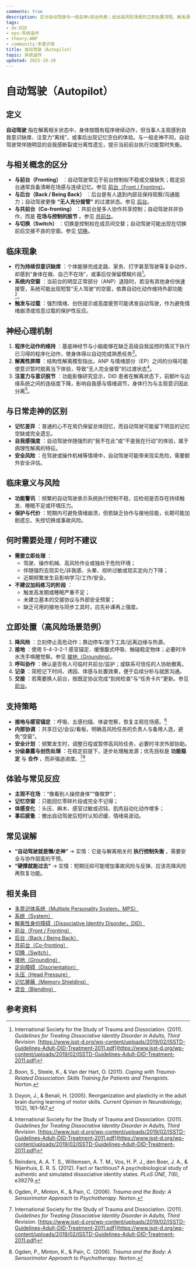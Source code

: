 ```yaml
---
comments: true
description: 区分自动驾驶与一般走神/前台失稳；给出高风险场景的立即处置流程、触发源与负荷管理、内部交接与日志留痕的实务建议及参考资料。
tags:
- dx:DID
- ops:系统运作
- theory:ANP
- community:多意识体
title: 自动驾驶（Autopilot）
topic: 系统运作
updated: 2025-10-20
---
```


# 自动驾驶（Autopilot）

## 定义

**自动驾驶** 指在解离相关状态中，身体按既有程序继续动作，但当事人主观感到自我意识缺席、注意力“离线”，或事后出现记忆空白的体验。与一般走神不同，自动驾驶常伴随明显的自我感断裂或分离性遗忘，提示当前前台执行功能暂时失衡。

## 与相关概念的区分

- **与前台（Fronting）** ：自动驾驶常见于前台控制权不稳或交接缺失；稳定前台通常具备清晰在场感与连续记忆。参见 [前台（Front / Fronting）](Front-Fronting.md)。
- **与后台（Back / Being Back）** ：后台是有人退到内部且保持观察/沟通能力；自动驾驶更像 **“无人充分接管”** 的过渡状态。参见 [后台](Back-Being-Back.md)。
- **与共前台（Co-fronting）** ：共前台是多人协作共享控制；自动驾驶并非协作，而是 **在场与控制的脱节** 。参见 [共前台](Co-Fronting.md)。
- **与切换（Switch）** ：切换是控制权在成员间交替；自动驾驶可能出现在切换前后交接不良的空窗。参见 [切换](Switch.md)。

## 临床现象

- **行为持续但意识缺席** ：个体能够完成走路、家务、打字甚至驾驶等复杂动作，却感到“身体在做、自己不在场”，或事后仅保留模糊片段[^自动驾驶-1]。
- **系统内空窗** ：当前台的明显正常部分（ANP）退隐时，若没有其他身份快速接管，系统可能出现短暂“无人驾驶”的空窗，依靠自动化动作维持外部功能[^自动驾驶-2]。
- **触发与过载** ：强烈情绪、创伤提示或高度疲劳可能诱发自动驾驶，作为避免情绪崩溃或信息过载的保护性反应。

## 神经心理机制

1. **程序化动作的维持** ：基底神经节与小脑能够在缺乏高级自我监控的情况下执行已习得的程序化动作，使身体得以自动完成熟悉任务[^自动驾驶-3]。
2. **解离性屏障** ：结构性解离模型指出，ANP 与情绪部分（EP）之间的分隔可能使意识暂时脱离当下体验，导致“无人完全接管”的过渡状态[^自动驾驶-1]。
3. **注意力与意识脱节** ：功能影像研究显示，DID 患者在解离状态下，前额叶与边缘系统之间的连结度下降，影响自我感与情绪调节，身体行为与主观意识因此分离[^自动驾驶-4]。

## 与日常走神的区别

- **记忆差异** ：普通的心不在焉仍保留总体回忆，而自动驾驶可能留下明显的记忆空缺或完全遗忘。
- **自我感强度** ：自动驾驶伴随强烈的“我不在此”或“不是我在行动”的体验，属于病理性解离的特征。
- **安全风险** ：在驾驶或操作机械等情境中，自动驾驶可能带来现实危险，需要额外安全评估。

## 临床意义与风险

- **功能警讯** ：频繁的自动驾驶表示系统执行控制不稳，应检视是否存在持续触发、睡眠不足或环境压力。
- **保护与代价** ：短期内可避免情绪崩溃，但若缺乏协作与接地技能，长期可能加剧遗忘、失控切换或事故风险。

## 何时需要处理 / 何时不建议

- **需要立即处理** ：
    - 驾驶、操作机械、高风险作业或独处于危险环境；
    - 伴随强烈去现实化/非我感、头晕、视听过敏或现实定向力下降；
    - 近期频繁发生且影响学习/工作/安全。
- **不建议加码练习的阶段** ：
    - 触发高发期或睡眠严重不足；
    - 未建立基本的交接协议与外部安全预案；
    - 缺乏可用的接地与同步工具时，应先补课再上强度。

## 立即处置（高风险场景范例）

1. **降风险** ：立刻停止高危动作；靠边停车/放下工具/远离边缘与热源。
2. **接地** ：使用 5-4-3-2-1 感官锚定、缓慢腹式呼吸、触碰稳定物体；必要时冷水洗手唤醒觉察。参见 [接地（Grounding）](Grounding.md)。
3. **呼叫协作** ：确认是否有人可临时共前台/监护；或联系可信任的人协助撤离。
4. **记录** ：简短记下时间、诱因、体感与处置效果，便于后续分析与就医沟通。
5. **交接** ：若需要换人前台，按既定协议完成“到岗检查”与“任务卡片”更新。参见 [前台](Front-Fronting.md)。

## 支持策略

- **接地与感官锚定** ：呼吸、五感扫描、体姿觉察，恢复主观在场感。[^自动驾驶-5]
- **内部协调** ：共享日记/会议/看板，明确高风险任务的负责人与备用人选，避免“空窗”。
- **安全计划** ：频繁发生时，调整日程或暂停高风险任务，必要时寻求外部协助。
- **分级暴露与创伤处理** ：在稳定前提下，逐步处理触发源；优先目标是 **功能稳定** 与 **合作** ，而非强追进度。[^自动驾驶-1][^自动驾驶-5]

## 体验与常见反应

- **主观不在场** ：“像看别人操控身体”“像做梦”；
- **记忆空窗** ：只能回忆零碎片段或完全不记得；
- **体感变化** ：头压、麻木、感官过敏或迟钝、肌肉自动化动作增多；
- **事后疲惫** ：撤出自动驾驶后短时认知迟缓、情绪易波动。

## 常见误解

- **“自动驾驶就是懒/走神”** → 实情：它是与解离相关的 **执行控制失衡** ，需要安全与协作层面的干预。
- **“硬撑就能过去”** → 实情：短期压抑可能增加事故风险与反弹，应该先降风险再恢复功能。

## 相关条目

- [多意识体系统（Multiple Personality System，MPS）](Multiple_Personality_System.md)
- [系统（System）](System.md)
- [解离性身份障碍（Dissociative Identity Disorder，DID）](DID.md)
- [前台（Front / Fronting）](Front-Fronting.md)
- [后台（Back / Being Back）](Back-Being-Back.md)
- [共前台（Co-fronting）](Co-Fronting.md)
- [切换（Switch）](Switch.md)
- [接地（Grounding）](Grounding.md)
- [定向障碍（Disorientation）](Disorientation.md)
- [头压（Head Pressure）](Head-Pressure.md)
- [记忆屏蔽（Memory Shielding）](Memory-Shielding.md)
- [混合（Blending）](Blending.md)

## 参考资料

[^自动驾驶-1]: International Society for the Study of Trauma and Dissociation. (2011). *Guidelines for Treating Dissociative Identity Disorder in Adults, Third Revision*. [https://www.isst-d.org/wp-content/uploads/2019/02/ISSTD-Guidelines-Adult-DID-Treatment-2011.pdf](https://www.isst-d.org/wp-content/uploads/2019/02/ISSTD-Guidelines-Adult-DID-Treatment-2011.pdf)
[^自动驾驶-2]: Boon, S., Steele, K., & Van der Hart, O. (2011). *Coping with Trauma-Related Dissociation: Skills Training for Patients and Therapists*. Norton.
[^自动驾驶-3]: Doyon, J., & Benali, H. (2005). Reorganization and plasticity in the adult brain during learning of motor skills. *Current Opinion in Neurobiology*, 15(2), 161–167.
[^自动驾驶-4]: Reinders, A. A. T. S., Willemsen, A. T. M., Vos, H. P. J., den Boer, J. A., & Nijenhuis, E. R. S. (2012). Fact or factitious? A psychobiological study of authentic and simulated dissociative identity states. *PLoS ONE*, 7(6), e39279.
[^自动驾驶-5]: Ogden, P., Minton, K., & Pain, C. (2006). *Trauma and the Body: A Sensorimotor Approach to Psychotherapy*. Norton.